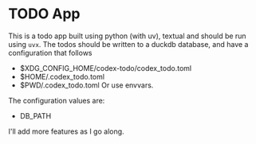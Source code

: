# TODO App

This is a todo app built using python (with uv), textual and should be run using `uvx`. The todos should be written to a duckdb database, and have a configuration that follows
* $XDG_CONFIG_HOME/codex-todo/codex_todo.toml
* $HOME/.codex_todo.toml
* $PWD/.codex_todo.toml
Or use envvars.

The configuration values are:
* DB_PATH

I'll add more features as I go along.
